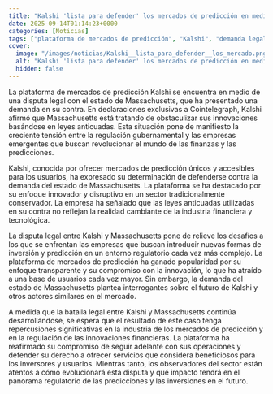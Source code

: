 ```yaml
---
title: "Kalshi 'lista para defender' los mercados de predicción en medio de una demanda de Massachusetts"
date: 2025-09-14T01:14:23+0000
categories: [Noticias]
tags: ["plataforma de mercados de predicción", "Kalshi", "demanda legal", "innovaciones financieras", "regulación gubernamental", "empresas emergentes", "industria financiera", "predicciones."]
cover:
  image: "/images/noticias/Kalshi__lista_para_defender__los_mercado.png"
  alt: "Kalshi 'lista para defender' los mercados de predicción en medio de una demanda de Massachusetts"
  hidden: false
---
```


La plataforma de mercados de predicción Kalshi se encuentra en medio de una disputa legal con el estado de Massachusetts, que ha presentado una demanda en su contra. En declaraciones exclusivas a Cointelegraph, Kalshi afirmó que Massachusetts está tratando de obstaculizar sus innovaciones basándose en leyes anticuadas. Esta situación pone de manifiesto la creciente tensión entre la regulación gubernamental y las empresas emergentes que buscan revolucionar el mundo de las finanzas y las predicciones.

Kalshi, conocida por ofrecer mercados de predicción únicos y accesibles para los usuarios, ha expresado su determinación de defenderse contra la demanda del estado de Massachusetts. La plataforma se ha destacado por su enfoque innovador y disruptivo en un sector tradicionalmente conservador. La empresa ha señalado que las leyes anticuadas utilizadas en su contra no reflejan la realidad cambiante de la industria financiera y tecnológica.

La disputa legal entre Kalshi y Massachusetts pone de relieve los desafíos a los que se enfrentan las empresas que buscan introducir nuevas formas de inversión y predicción en un entorno regulatorio cada vez más complejo. La plataforma de mercados de predicción ha ganado popularidad por su enfoque transparente y su compromiso con la innovación, lo que ha atraído a una base de usuarios cada vez mayor. Sin embargo, la demanda del estado de Massachusetts plantea interrogantes sobre el futuro de Kalshi y otros actores similares en el mercado.

A medida que la batalla legal entre Kalshi y Massachusetts continúa desarrollándose, se espera que el resultado de este caso tenga repercusiones significativas en la industria de los mercados de predicción y en la regulación de las innovaciones financieras. La plataforma ha reafirmado su compromiso de seguir adelante con sus operaciones y defender su derecho a ofrecer servicios que considera beneficiosos para los inversores y usuarios. Mientras tanto, los observadores del sector están atentos a cómo evolucionará esta disputa y qué impacto tendrá en el panorama regulatorio de las predicciones y las inversiones en el futuro.
